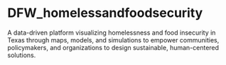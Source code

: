 # DFW_homelessandfoodsecurity
A data-driven platform visualizing homelessness and food insecurity in Texas through maps, models, and simulations to empower communities, policymakers, and organizations to design sustainable, human-centered solutions.
